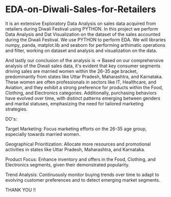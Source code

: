 # EDA-on-Diwali-Sales-for-Retailers
It is an extensive Exploratory Data Analysis on sales data acquired from retailers during Diwali Festival using PYTHON.
In this project we perform Data Analysis and Dat Visualization on the dataset of the sales accounted during the Diwali Festival.
We use PYTHON to perform EDA.
We will libraries numpy, panda, matplot.lib and seaborn for performing arthimatic operations and filter, working on dataset and analysis and visualization on the data.

And lastly our conclusion of the analysis is ->
Based on our comprehensive analysis of the Diwali sales data, it's evident that key consumer segments driving sales are married women within the 26-35 age bracket, predominantly from states like Uttar Pradesh, Maharashtra, and Karnataka. These women are often professionals in sectors like IT, Healthcare, and Aviation, and they exhibit a strong preference for products within the Food, Clothing, and Electronics categories. Additionally, purchasing behaviors have evolved over time, with distinct patterns emerging between genders and marital statuses, emphasizing the need for tailored marketing strategies.

DO's:

Target Marketing: Focus marketing efforts on the 26-35 age group, especially towards married women.

Geographical Prioritization: Allocate more resources and promotional activities in states like Uttar Pradesh, Maharashtra, and Karnataka.

Product Focus: Enhance inventory and offers in the Food, Clothing, and Electronics segments, given their demonstrated popularity.

Trend Analysis: Continuously monitor buying trends over time to adapt to evolving customer preferences and to detect emerging market segments.



THANK YOU !!
